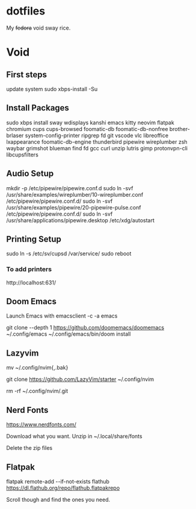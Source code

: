 # dotfiles
My ~~fedora~~ void sway rice.


# Void
## First steps
update system
sudo xbps-install -Su

## Install Packages
sudo xbps install sway wdisplays kanshi emacs kitty neovim flatpak chromium cups cups-browsed foomatic-db foomatic-db-nonfree brother-brlaser system-config-printer ripgrep fd git vscode vlc libreoffice lxappearance foomatic-db-engine thunderbird pipewire wireplumber zsh waybar grimshot blueman find fd gcc curl unzip lutris gimp protonvpn-cli libcupsfilters

## Audio Setup
mkdir -p /etc/pipewire/pipewire.conf.d
sudo ln -svf /usr/share/examples/wireplumber/10-wireplumber.conf /etc/pipewire/pipewire.conf.d/
sudo ln -svf /usr/share/examples/pipewire/20-pipewire-pulse.conf /etc/pipewire/pipewire.conf.d/
sudo ln -svf /usr/share/applications/pipewire.desktop /etc/xdg/autostart

## Printing Setup
sudo ln -s /etc/sv/cupsd /var/service/
sudo reboot

### To add printers 
http://localhost:631/

## Doom Emacs
Launch Emacs with emacsclient -c -a emacs

git clone --depth 1 https://github.com/doomemacs/doomemacs ~/.config/emacs
~/.config/emacs/bin/doom install

## Lazyvim
mv ~/.config/nvim{,.bak}

git clone https://github.com/LazyVim/starter ~/.config/nvim

rm -rf ~/.config/nvim/.git

## Nerd Fonts
https://www.nerdfonts.com/

Download what you want.
Unzip in ~/.local/share/fonts

Delete the zip files

## Flatpak
flatpak remote-add --if-not-exists flathub https://dl.flathub.org/repo/flathub.flatpakrepo

Scroll though and find the ones you need.
